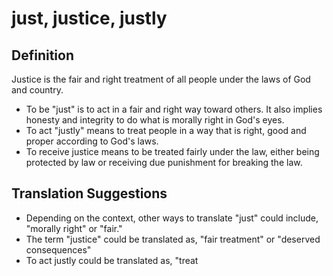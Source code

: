 # just, justice, justly

## Definition

Justice is the fair and right treatment of all people under the laws of God and country.

* To be "just" is to act in a fair and right way toward others. It also implies honesty and integrity to do what is morally right in God's eyes.
* To act "justly" means to treat people in a way that is right, good and proper according to God's laws.
* To receive justice means to be treated fairly under the law, either being protected by law or receiving due punishment for breaking the law.


## Translation Suggestions



* Depending on the context, other ways to translate "just" could include, "morally right" or "fair."
* The term "justice" could be translated as, "fair treatment" or "deserved consequences"
* To act justly could be translated as, "treat